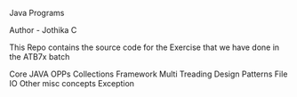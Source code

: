 Java Programs

Author - Jothika C

This Repo contains the source code for the Exercise that we have done in the ATB7x batch

Core JAVA
OPPs
Collections Framework
Multi Treading
Design Patterns
File IO
Other misc concepts
Exception